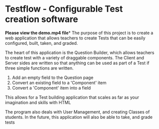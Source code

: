 # Testflow - Configurable Test creation software
**Please view the demo.mp4 file***
The purpose of this project is to create a web application that allows teachers to create Tests that can be easily configured, built, taken, and graded.

The heart of this application is the Question Builder, which allows teachers to create test with a variety of draggable components. The Client and Server sides are written so that anything can be used as part of a Test if three simple functions are written.

1) Add an empty field to the Question page
2) Convert an existing field to a 'Component' item
3) Convert a 'Component' item into a field

This allows for a Test building application that scales as far as your imagination and skills with HTML

The program also deals with User Management, and creating Classes of students. In the future, this application will also be able to take, and grade tests
